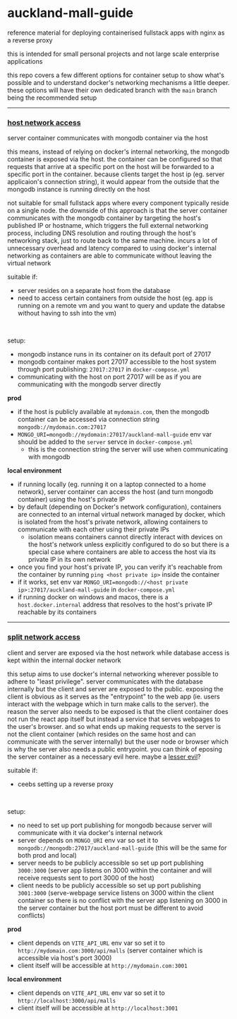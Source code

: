 # auckland-mall-guide

reference material for deploying containerised fullstack apps with nginx as a reverse proxy

this is intended for small personal projects and not large scale enterprise applications

this repo covers a few different options for container setup to show what's possible and to understand docker's networking mechanisms a little deeper.
these options will have their own dedicated branch with the `main` branch being the recommended setup

<hr>

### [host network access](https://github.com/futuramafamilyguy/auckland-mall-guide/tree/host-network)

server container communicates with mongodb container via the host

this means, instead of relying on docker's internal networking, the mongodb container is exposed via the host. the container can be configured so that requests that arrive at a specific port on the host will be forwarded to a specific port in the container. because clients target the host ip (eg. server applicaion's connection string), it would appear from the outside that the mongodb instance is running directly on the host

not suitable for small fullstack apps where every component typically reside on a single node. the downside of this approach is that the server container communicates with the mongodb container by targeting the host's published IP or hostname, which triggers the full external networking process, including DNS resolution and routing through the host's networking stack, just to route back to the same machine. incurs a lot of unnecessary overhead and latency compared to using docker's internal networking as containers are able to communicate without leaving the virtual network

suitable if:

- server resides on a separate host from the database
- need to access certain containers from outside the host (eg. app is running on a remote vm and you want to query and update the databse without having to ssh into the vm)

<br>

setup:

- mongodb instance runs in its container on its default port of 27017
- mongodb container makes port 27017 accessible to the host system through port publishing: `27017:27017` in `docker-compose.yml`
- communicating with the host on port 27017 will be as if you are communicating with the mongodb server directly

**prod**

- if the host is publicly available at `mydomain.com`, then the mongodb container can be accessed via connection string `mongodb://mydomain.com:27017`
- `MONGO_URI=mongodb://mydomain:27017/auckland-mall-guide` env var should be added to the `server` servce in `docker-compose.yml`
  - this is the connection string the server will use when communicating with mongodb

**local environment**

- if running locally (eg. running it on a laptop connected to a home network), server container can access the host (and turn mongodb container) using the host's private IP
- by default (depending on Docker's network configuration), containers are connected to an internal virtual network managed by docker, which is isolated from the host's private network, allowing containers to communicate with each other using their private IPs
  - isolation means containers cannot directly interact with devices on the host's network unless explicitly configured to do so but there is a special case where containers are able to access the host via its private IP in its own network
- once you find your host's private IP, you can verify it's reachable from the container by running `ping <host private ip>` inside the container
- if it works, set env var `MONGO_URI=mongodb://<host private ip>:27017/auckland-mall-guide` in `docker-compose.yml`
- if running docker on windows and macos, there is a `host.docker.internal` address that resolves to the host's private IP reachable by its containers

<hr>

### [split network access](https://github.com/futuramafamilyguy/auckland-mall-guide/tree/split-network)

client and server are exposed via the host network while database access is kept within the internal docker network

this setup aims to use docker's internal networking wherever possible to adhere to "least privilege". server communicates with the database internally but the client and server are exposed to the public. exposing the client is obvious as it serves as the "entrypoint" to the web app (ie. users interact with the webpage which in turn make calls to the server). the reason the server also needs to be exposed is that the client container does not run the react app itself but instead a service that serves webpages to the user's browser. and so what ends up making requests to the server is not the client container (which resides on the same host and can communicate with the server internally) but the user node or browser which is why the server also needs a public entrypoint. you can think of eposing the server container as a necessary evil here. maybe a [lesser evil](https://allenmaygibson.com/blog/geralt-takes-idioms-literally)?

suitable if:

- ceebs setting up a reverse proxy

<br>

setup:

- no need to set up port publishing for mongodb because server will communicate with it via docker's internal network
- server depends on `MONGO_URI` env var so set it to `mongodb://mongodb:27017/auckland-mall-guide` (this will be the same for both prod and local)
- server needs to be publicly accessible so set up port publishing `3000:3000` (server app listens on 3000 within the container and will receive requests sent to port 3000 of the host)
- client needs to be publicly accessible so set up port publishing `3001:3000` (serve-webpage service listens on 3000 within the client container so there is no conflict with the server app listening on 3000 in the server container but the host port must be different to avoid conflicts)

**prod**

- client depends on `VITE_API_URL` env var so set it to `http://mydomain.com:3000/api/malls` (server container which is accessible via host's port 3000)
- client itself will be accessible at `http://mydomain.com:3001`

**local environment**

- client depends on `VITE_API_URL` env var so set it to `http://localhost:3000/api/malls`
- client itself will be accessible at `http://localhost:3001`
